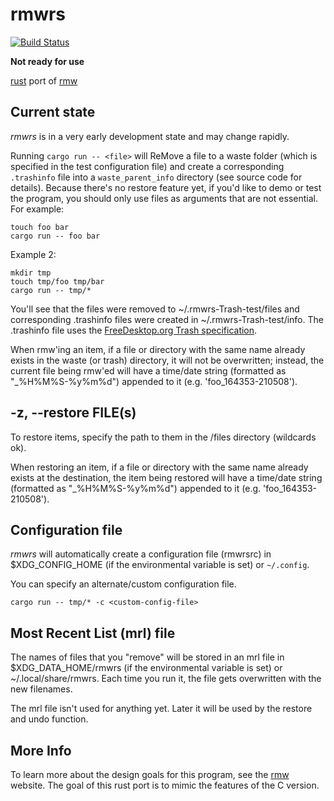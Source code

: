 # rmwrs

[![Build
Status](https://travis-ci.com/theimpossibleastronaut/rmwrs.svg?branch=trunk)](https://travis-ci.com/theimpossibleastronaut/rmwrs)

**Not ready for use**

[rust](https://www.rust-lang.org/) port of [rmw](https://remove-to-waste.info/)

## Current state

*rmwrs* is in a very early development state and may change rapidly.

Running `cargo run -- <file>` will ReMove a file to a waste folder
(which is specified in the test configuration file) and create a
corresponding `.trashinfo` file into a `waste_parent_info` directory (see
source code for details). Because there's no restore feature yet, if
you'd like to demo or test the program, you should only use files as
arguments that are not essential. For example:

    touch foo bar
    cargo run -- foo bar

Example 2:

    mkdir tmp
    touch tmp/foo tmp/bar
    cargo run -- tmp/*

You'll see that the files were removed to ~/.rmwrs-Trash-test/files
and corresponding .trashinfo files were created in
~/.rmwrs-Trash-test/info. The .trashinfo file uses the
[FreeDesktop.org Trash specification](https://specifications.freedesktop.org/trash-spec/trashspec-latest.html).

When rmw'ing an item, if a file or directory with the same name already
exists in the waste (or trash) directory, it will not be overwritten;
instead, the current file being rmw'ed will have a time/date string
(formatted as "_%H%M%S-%y%m%d") appended to it (e.g.
'foo_164353-210508').

## -z, --restore FILE(s)
To restore items, specify the path to them in the <WASTE>/files
directory (wildcards ok).

When restoring an item, if a file or directory with the same name
already exists at the destination, the item being restored will
have a time/date string (formatted as "_%H%M%S-%y%m%d") appended
to it (e.g. 'foo_164353-210508').

## Configuration file

*rmwrs* will automatically create a configuration file (rmwrsrc) in
$XDG_CONFIG_HOME (if the environmental variable is set) or `~/.config`.

You can specify an alternate/custom configuration file.

    cargo run -- tmp/* -c <custom-config-file>

## Most Recent List (mrl) file

The names of files that you "remove" will be stored in an mrl file in
$XDG_DATA_HOME/rmwrs (if the environmental variable is set) or
~/.local/share/rmwrs. Each time you run it, the file gets overwritten
with the new filenames.

The mrl file isn't used for anything yet. Later it will be used by the
restore and undo function.

## More Info

To learn more about the design goals for this program, see the
[rmw](https://remove-to-waste.info/) website. The goal of this rust
port is to mimic the features of the C version.
